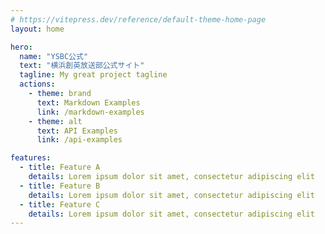 ```yaml
---
# https://vitepress.dev/reference/default-theme-home-page
layout: home

hero:
  name: "YSBC公式"
  text: "横浜創英放送部公式サイト"
  tagline: My great project tagline
  actions:
    - theme: brand
      text: Markdown Examples
      link: /markdown-examples
    - theme: alt
      text: API Examples
      link: /api-examples

features:
  - title: Feature A
    details: Lorem ipsum dolor sit amet, consectetur adipiscing elit
  - title: Feature B
    details: Lorem ipsum dolor sit amet, consectetur adipiscing elit
  - title: Feature C
    details: Lorem ipsum dolor sit amet, consectetur adipiscing elit
---
```


